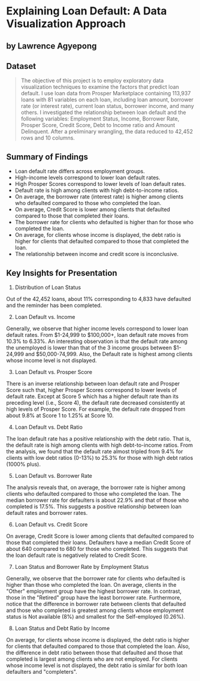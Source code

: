 # Explaining Loan Default: A Data Visualization Approach
## by Lawrence Agyepong



## Dataset

> The objective of this project is to employ exploratory data visualization techniques to examine the factors that predict loan default. I use loan data from Prosper Marketplace containing 113,937 loans with 81 variables on each loan, including loan amount, borrower rate (or interest rate), current loan status, borrower income, and many others. I investigated the relationship between loan default and the following variables: Employment Status, Income, Borrower Rate, Prosper Score, Credit Score, Debt to Income ratio and Amount Delinquent. After a preliminary wrangling, the data reduced to 42,452 rows and 10 columns. 


## Summary of Findings
- Loan default rate differs across employment groups.
- High-income levels correspond to lower loan default rates. 
- High Prosper Scores correspond to lower levels of loan default rates.
- Default rate is high among clients with high debt-to-income ratios.
- On average, the borrower rate (interest rate) is higher among clients who defaulted compared to those who completed the loan. 
- On average, Credit Score is lower among clients that defaulted compared to those that completed their loans.
- The borrower rate for clients who defaulted is higher than for those who completed the loan.
- On average, for clients whose income is displayed, the debt ratio is higher for clients that defaulted compared to those that completed the loan.
- The relationship between income and credit score is inconclusive.


## Key Insights for Presentation


1. Distribution of Loan Status

Out of the 42,452 loans, about 11% corresponding to 4,833 have defaulted and the reminder has been completed.

2. Loan Default vs. Income

Generally, we observe that higher income levels correspond to lower loan default rates. From $1-24,999 to $100,000+, loan default rate moves from 10.3% to 6.33%. An interesting observation is that the default rate among the unemployed is lower than that of the 3 income groups between $1-24,999 and  $50,000-74,999. Also, the Default rate is highest among clients whose income level is not displayed. 

3. Loan Default vs. Prosper Score

There is an inverse relationship between loan default rate and Prosper Score such that, higher Prosper Scores correspond to lower levels of default rate. Except at Score 5 which has a higher default rate than its preceding level (i.e., Score 4), the default rate decreased consistently at high levels of Prosper Score. For example, the default rate dropped from about 9.8% at Score 1 to 1.25% at Score 10. 

4. Loan Default vs. Debt Ratio

The loan default rate has a positive relationship with the debt ratio. That is, the default rate is high among clients with high debt-to-income ratios. From the analysis, we found that the default rate almost tripled from 9.4% for clients with low debt ratios (0-13%) to 25.3% for those with high debt ratios (1000% plus). 


5. Loan Default vs. Borrower Rate

The analysis reveals that, on average, the borrower rate is higher among clients who defaulted compared to those who completed the loan. The median borrower rate for defaulters is about 22.9% and that of those who completed is 17.5%. This suggests a positive relationship between loan default rates and borrower rates. 

6. Loan Default vs. Credit Score

On average, Credit Score is lower among clients that defaulted compared to those that completed their loans. Defaulters have a median Credit Score of about 640 compared to 680 for those who completed. This suggests that the loan default rate is negatively related to Credit Score. 

7. Loan Status and Borrower Rate by Employment Status

Generally, we observe that the borrower rate for clients who defaulted is higher than those who completed the loan. On average, clients in the "Other" employment group have the highest borrower rate. In contrast, those in the "Retired" group have the least borrower rate. Furthermore, notice that the difference in borrower rate between clients that defaulted and those who completed is greatest among clients whose employment status is Not available (8%) and smallest for the Self-employed (0.26%).

8. Loan Status and Debt Ratio by Income 

On average, for clients whose income is displayed, the debt ratio is higher for clients that defaulted compared to those that completed the loan. Also, the difference in debt ratio between those that defaulted and those that completed is largest among clients who are not employed. For clients whose income level is not displayed, the debt ratio is similar for both loan defaulters and "completers".
